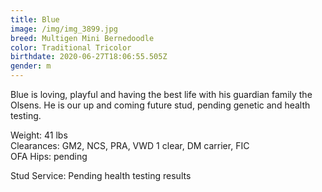 ```yaml
---
title: Blue
image: /img/img_3899.jpg
breed: Multigen Mini Bernedoodle
color: Traditional Tricolor
birthdate: 2020-06-27T18:06:55.505Z
gender: m
---
```

Blue is loving, playful and having the best life with his guardian family the Olsens. He is our up and coming future stud, pending genetic and health testing.

Weight: 41 lbs\
Clearances: GM2, NCS, PRA, VWD 1 clear, DM carrier, FIC\
OFA Hips: pending

Stud Service: Pending health testing results